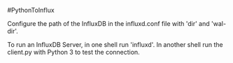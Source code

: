 #PythonToInflux

Configure the path of the InfluxDB in the influxd.conf file with 'dir' and 'wal-dir'.

To run an InfluxDB Server, in one shell run 'influxd'.
In another shell run the client.py with Python 3 to test the connection.
